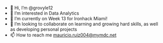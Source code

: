 - 👋 Hi, I’m @grovyle12
- 👀 I’m interested in Data Analytics
- 🌱 I’m currently on Week 13 for Ironhack Miami!
- 💞️ I’m looking to collaborate on learning and growing hard skills, as well as developing personal projects
- 📫 How to reach me mauricio.ruiz004@mymdc.net
<!---
grovyle12/grovyle12 is a ✨ special ✨ repository because its `README.md` (this file) appears on your GitHub profile.
You can click the Preview link to take a look at your changes.
--->
